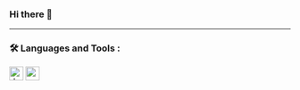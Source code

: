 ### Hi there 👋

<!--
**ThamirisMaria/ThamirisMaria** is a ✨ _special_ ✨ repository because its `README.md` (this file) appears on your GitHub profile.

Here are some ideas to get you started:

- 🔭 I’m currently working on ...
- 🌱 I’m currently learning ...
- 👯 I’m looking to collaborate on ...
- 🤔 I’m looking for help with ...
- 💬 Ask me about ...
- 📫 How to reach me: ...
- 😄 Pronouns: ...
- ⚡ Fun fact: ...
-->
---
### :hammer_and_wrench: Languages and Tools :

<img src="![dot-net-original-wordmark](https://user-images.githubusercontent.com/73439911/176581909-3874342d-ba18-4529-bf6b-550ef3e96317.svg)" alt="dot.net" width="25"/>
<img src="![csharp-original](https://user-images.githubusercontent.com/73439911/176581777-b191f130-3b1a-4827-8041-6a6d030bcce8.svg)" alt="c-sharp" width="25"/>
